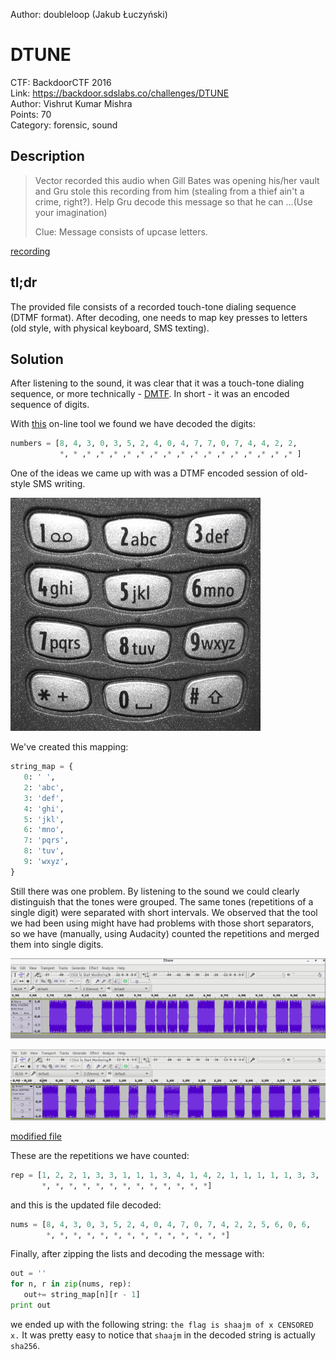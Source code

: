 Author: doubleloop (Jakub Łuczyński)

# DTUNE

CTF: BackdoorCTF 2016  
Link: https://backdoor.sdslabs.co/challenges/DTUNE  
Author: Vishrut Kumar Mishra  
Points: 70  
Category: forensic, sound


Description
-----------

>   Vector recorded this audio when Gill Bates was opening his/her vault
>   and Gru stole this recording from him (stealing from a thief ain't
>   a crime, right?). Help Gru decode this message so that he can
>   ...(Use your imagination)
>
>   Clue:
>   Message consists of upcase letters.

[recording](resources/dtune1.wav.xz)


tl;dr
-----

The provided file consists of a recorded touch-tone dialing sequence
(DTMF format). After decoding, one needs to map key presses to letters
(old style, with physical keyboard, SMS texting).


Solution
--------

After listening to the sound, it was clear that it was a touch-tone
dialing sequence, or more technically -
[DMTF](https://en.wikipedia.org/wiki/Dual-tone_multi-frequency_signaling).
In short - it was an encoded sequence of digits.

With [this](http://dialabc.com/sound/detect/) on-line tool we found
we have decoded the digits:
```python
numbers = [8, 4, 3, 0, 3, 5, 2, 4, 0, 4, 7, 7, 0, 7, 4, 4, 2, 2,
           *, * ,* ,* ,* ,* ,* ,* ,* ,* ,* ,* ,* ,* ,* ,* ,* ,* ]

```

One of the ideas we came up with was a DTMF encoded session of old-style
SMS writing.

![keyboard](img/keyboard.jpg)

We've created this mapping:
```python
string_map = {
   0: ' ',
   2: 'abc',
   3: 'def',
   4: 'ghi',
   5: 'jkl',
   6: 'mno',
   7: 'pqrs',
   8: 'tuv',
   9: 'wxyz',
}
```

Still there was one problem. By listening to the sound we could clearly
distinguish that the tones were grouped. The same tones (repetitions of
a single digit) were separated with short intervals. We observed that
the tool we had been using might have had problems with those short
separators, so we have (manually, using Audacity) counted the repetitions
and merged them into single digits.

![original file](img/img1.png)

![modified file](img/img2.png)

[modified file](resources/dtune2.wav.xz)

These are the repetitions we have counted:
```python
rep = [1, 2, 2, 1, 3, 3, 1, 1, 1, 3, 4, 1, 4, 2, 1, 1, 1, 1, 1, 3, 3,
       *, *, *, *, *, *, *, *, *, *, *, *, *]
```
and this is the updated file decoded:
```python
nums = [8, 4, 3, 0, 3, 5, 2, 4, 0, 4, 7, 0, 7, 4, 2, 2, 5, 6, 0, 6,
        *, *, *, *, *, *, *, *, *, *, *, *, *, *]
```

Finally, after zipping the lists and decoding the message with:
```python
out = ''
for n, r in zip(nums, rep):
   out+= string_map[n][r - 1]
print out
```
we ended up with the following string: `the flag is shaajm of x CENSORED x.`
It was pretty easy to notice that `shaajm` in the decoded string is actually
`sha256`.
